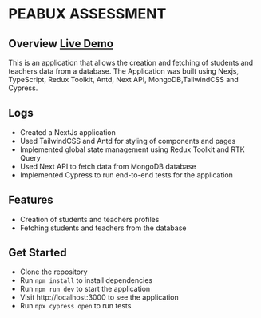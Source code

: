 # PEABUX ASSESSMENT

## Overview [Live Demo](https://peabux-assessment.vercel.app/teacher)

This is an application that allows the creation and fetching of students and teachers data from a database. The Application was built using Nexjs, TypeScript, Redux Toolkit, Antd, Next API, MongoDB,TailwindCSS and Cypress.

## Logs

- Created a NextJs application
- Used TailwindCSS and Antd for styling of components and pages
- Implemented global state management using Redux Toolkit and RTK Query
- Used Next API to fetch data from MongoDB database
- Implemented Cypress to run end-to-end tests for the application

## Features

- Creation of students and teachers profiles
- Fetching students and teachers from the database

## Get Started

- Clone the repository
- Run `npm install` to install dependencies
- Run `npm run dev` to start the application
- Visit http://localhost:3000 to see the application
- Run `npx cypress open` to run tests
